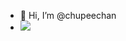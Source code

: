 - 👋 Hi, I’m @chupeechan
- <img src="https://www.9lives-magazine.com/wp-content/uploads/2016/11/giphy-4-1.gif">
